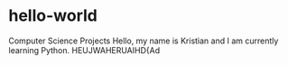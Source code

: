 # hello-world
Computer Science Projects
Hello, my name is Kristian and I am currently learning Python.
 HEUJWAHERUAIHD{Ad
